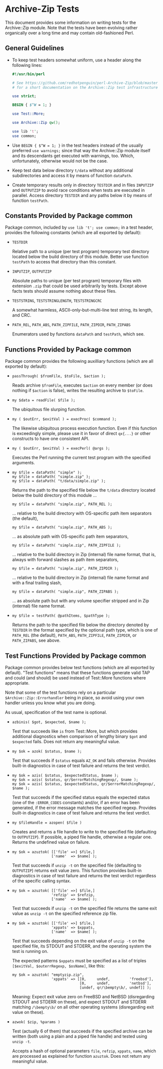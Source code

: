 # Archive-Zip Tests

This document provides some information on writing tests for the
Archive::Zip module.  Note that the tests have been evolving
rather organically over a long time and may contain old-fashioned
Perl.


## General Guidelines

-   To keep test headers somewhat uniform, use a header along the
    following lines:

    ```perl
    #!/usr/bin/perl

    # See https://github.com/redhotpenguin/perl-Archive-Zip/blob/master/t/README.md
    # for a short documentation on the Archive::Zip test infrastructure.

    use strict;

    BEGIN { $^W = 1; }

    use Test::More;

    use Archive::Zip qw();

    use lib 't';
    use common;
    ```

-   Use `BEGIN { $^W = 1; }` in the test headers instead of the
    usually preferred `use warnings;` since that way the
    Archive::Zip module itself and its descendants get executed
    with warnings, too.  Which, unfortunately, otherwise would
    not be the case.

-   Keep test data below directory `t/data` without any
    additional subdirectories and access it by means of function
    `dataPath`.

-   Create temporary results only in directory `TESTDIR` and in
    files `INPUTZIP` and `OUTPUTZIP` to avoid race conditions
    when tests are executed in parallel.  Access directory
    `TESTDIR` and any paths below it by means of function
    `testPath`.


## Constants Provided by Package common

Package common, included by `use lib 't'; use common;` in a test
header, provides the following constants (which are all exported
by default):

-   `TESTDIR`

    Relative path to a unique (per test program) temporary test
    directory located below the build directory of this module.
    Better use function `testPath` to access that directory than
    this constant.

-   `INPUTZIP`, `OUTPUTZIP`

    Absolute paths to unique (per test program) temporary files
    with extension `.zip` that could be used arbitrarily by
    tests.  Except above facts tests should assume nothing about
    these files.

-   `TESTSTRING`, `TESTSTRINGLENGTH`, `TESTSTRINGCRC`

    A somewhat harmless, ASCII-only-but-multi-line test string,
    its length, and CRC.

-   `PATH_REL`, `PATH_ABS`, `PATH_ZIPFILE`, `PATH_ZIPDIR`, `PATH_ZIPABS`

    Enumerators used by functions `dataPath` and `testPath`,
    which see.


## Functions Provided by Package common

Package common provides the following auxilliary functions (which
are all exported by default):

-   `passThrough( $fromFile, $toFile, $action );`

    Reads archive `$fromFile`, executes `$action` on every member
    (or does nothing if `$action` is false), writes the resulting
    archive to `$toFile`.

-   `my $data = readFile( $file );`

    The ubiquitous file slurping function.

-   `my ( $outErr, $exitVal ) = execProc( $command );`

    The likewise ubiquitous process execution function.  Even if
    this function is exceedingly simple, please use it in favor
    of direct `qx{...}` or other constructs to have one
    consistent API.

-   `my ( $outErr, $exitVal ) = execPerl( @args );`

    Executes the Perl running the current test program with the
    specified arguments.

-   `my $file = dataPath( "simple" );`  
    `my $file = dataPath( "simple.zip" );`  
    `my $file = dataPath( "t/data/simple.zip" );`  

    Returns the path to the specified file below the `t/data`
    directory located below the build directory of this module
    ...

    `my $file = dataPath( "simple.zip", PATH_REL );`

    ... relative to the build directory with OS-specific path
    item separators (the default),

    `my $file = dataPath( "simple.zip", PATH_ABS );`

    ... as absolute path with OS-specific path item separators,

    `my $file = dataPath( "simple.zip", PATH_ZIPFILE );`

    ... relative to the build directory in Zip (internal) file
    name format, that is, always with forward slashes as path
    item separators,

    `my $file = dataPath( "simple.zip", PATH_ZIPDIR );`

    ... relative to the build directory in Zip (internal) file
    name format and with a final trailing slash,

    `my $file = dataPath( "simple.zip", PATH_ZIPABS );`

    ... as absolute path but with any volume specifier stripped
    and in Zip (internal) file name format.

-   `my $file = testPath( @pathItems, $pathType );`

    Returns the path to the specified file below the directory
    denoted by `TESTDIR` in the format specified by the optional
    path type, which is one of `PATH_REL` (the default),
    `PATH_ABS`, `PATH_ZIPFILE`, `PATH_ZIPDIR`, or `PATH_ZIPABS`,
    see above.


## Test Functions Provided by Package common

Package common provides below test functions (which are all
exported by default).  "Test functions" means that these
functions generate valid TAP and could (and should) be used
instead of Test::More functions where appropriate.

Note that some of the test functions rely on a particular
`$Archive::Zip::Errorhandler` being in place, so avoid using your
own handler unless you know what you are doing.

As usual, specification of the test name is optional.

-   `azbinis( $got, $expected, $name );`

    Test that succeeds like `is` from Test::More, but which
    provides additional diagnostics when comparison of lengthy
    binary `$got` and `$expected` fails.  Does not return any
    meaningful value.

-   `my $ok = azok( $status, $name );`

    Test that succeeds if `$status` equals `AZ_OK` and fails
    otherwise.  Provides built-in diagnostics in case of test
    failure and returns the test verdict.

-   `my $ok = azis( $status, $expectedStatus, $name );`  
    `my $ok = azis( $status, qr/$errorMatchingRegexp/, $name );`  
    `my $ok = azis( $status, $expectedStatus, qr/$errorMatchingRegexp/, $name );`  

    Test that succeeds if the specified status equals the
    expected status (one of the `:ERROR_CODES` constants) and/or,
    if an error has been generated, if the error message matches
    the specified regexp.  Provides built-in diagnostics in case
    of test failure and returns the test verdict.

-   `my $fileHandle = azopen( $file )`

    Creates and returns a file handle to write to the specified
    file (defaulting to `OUTPUTZIP`).  If possible, a piped file
    handle, otherwise a regular one.  Returns the undefined value
    on failure.

-   ```
    my $ok = azuztok( [['file' =>] $file,]
                      ['name'  => $name] );
    ```

    Test that succeeds if `unzip -t` on the specified file
    (defaulting to `OUTPUTZIP`) returns exit value zero.  This
    function provides built-in diagnostics in case of test
    failure and returns the test verdict regardless of the
    specific calling syntax.

-   ```
    my $ok = azuztok( [['file' =>] $file,]
                      'refzip' => $refzip,
                      ['name'  => $name] );
    ```

    Test that succeeds if `unzip -t` on the specified file
    returns the same exit value as `unzip -t` on the specified
    reference zip file.

-   ```
    my $ok = azuztok( [['file' =>] $file,]
                      'xppats' => $xppats,
                      ['name'  => $name] );
    ```

    Test that succeeds depending on the exit value of `unzip -t`
    on the specified file, its STDOUT and STDERR, and the
    operating system the test is running on.

    The expected patterns `$xppats` must be specified as a list
    of triples `[$exitVal, $outerrRegexp, $osName]`, like this:

    ```
    my $ok = azuztok( "emptyzip.zip",
                      'xppats' => [[0,     undef,         'freebsd'],
                                   [0,     undef,         'netbsd'],
                                   [undef, qr/\bempty\b/, undef]] );
    ```

    Meaning: Expect exit value zero on FreeBSD and NetBSD
    (disregarding STDOUT and STDERR on these), and expect STDOUT
    and STDERR matching `/\bempty\b/` on all other operating
    systems (disregarding exit value on these).

-   `azwok( $zip, %params )`

    Test (actually 6 of them) that succeeds if the specified
    archive can be written (both using a plain and a piped file
    handle) and tested using `unzip -t`.

    Accepts a hash of optional parameters `file`, `refzip`,
    `xppats`, `name`, which are processed as explained for
    function `azuztok`.  Does not return any meaningful value.
